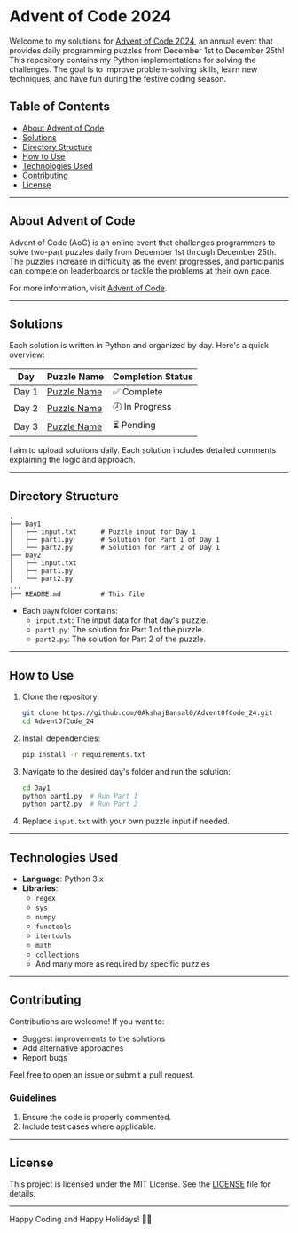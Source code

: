 # Advent of Code 2024

Welcome to my solutions for [Advent of Code 2024](https://adventofcode.com/2024), an annual event that provides daily programming puzzles from December 1st to December 25th! This repository contains my Python implementations for solving the challenges. The goal is to improve problem-solving skills, learn new techniques, and have fun during the festive coding season.

## Table of Contents
- [About Advent of Code](#about-advent-of-code)
- [Solutions](#solutions)
- [Directory Structure](#directory-structure)
- [How to Use](#how-to-use)
- [Technologies Used](#technologies-used)
- [Contributing](#contributing)
- [License](#license)

---

## About Advent of Code

Advent of Code (AoC) is an online event that challenges programmers to solve two-part puzzles daily from December 1st through December 25th. The puzzles increase in difficulty as the event progresses, and participants can compete on leaderboards or tackle the problems at their own pace.

For more information, visit [Advent of Code](https://adventofcode.com/2024).

---

## Solutions

Each solution is written in Python and organized by day. Here's a quick overview:

| Day  | Puzzle Name                 | Completion Status |
|------|-----------------------------|-------------------|
| Day 1 | [Puzzle Name](Day1/)        | ✅ Complete       |
| Day 2 | [Puzzle Name](Day2/)        | 🕗 In Progress    |
| Day 3 | [Puzzle Name](Day3/)        | ⏳ Pending        |

I aim to upload solutions daily. Each solution includes detailed comments explaining the logic and approach.

---

## Directory Structure

```
.
├── Day1
│   ├── input.txt      # Puzzle input for Day 1
│   ├── part1.py       # Solution for Part 1 of Day 1
│   └── part2.py       # Solution for Part 2 of Day 1
├── Day2
│   ├── input.txt
│   ├── part1.py
│   └── part2.py
...
├── README.md          # This file
```

- Each `DayN` folder contains:
  - `input.txt`: The input data for that day's puzzle.
  - `part1.py`: The solution for Part 1 of the puzzle.
  - `part2.py`: The solution for Part 2 of the puzzle.

---

## How to Use

1. Clone the repository:

   ```bash
   git clone https://github.com/0AkshajBansal0/AdventOfCode_24.git
   cd AdventOfCode_24
   ```

2. Install dependencies:

   ```bash
   pip install -r requirements.txt
   ```

3. Navigate to the desired day's folder and run the solution:

   ```bash
   cd Day1
   python part1.py  # Run Part 1
   python part2.py  # Run Part 2
   ```

4. Replace `input.txt` with your own puzzle input if needed.

---

## Technologies Used

- **Language**: Python 3.x
- **Libraries**:
  - `regex`
  - `sys`
  - `numpy`
  - `functools`
  - `itertools`
  - `math`
  - `collections`
  - And many more as required by specific puzzles

---

## Contributing

Contributions are welcome! If you want to:

- Suggest improvements to the solutions
- Add alternative approaches
- Report bugs

Feel free to open an issue or submit a pull request.

### Guidelines

1. Ensure the code is properly commented.
2. Include test cases where applicable.

---

## License

This project is licensed under the MIT License. See the [LICENSE](LICENSE) file for details.

---

Happy Coding and Happy Holidays! 🎄🎅
